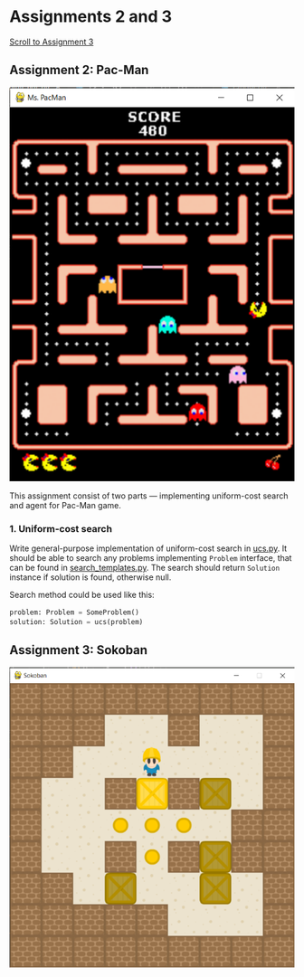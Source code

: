 # Assignments 2 and 3
[Scroll to Assignment 3](#assignment-3-sokoban)

## Assignment 2: Pac-Man
![pacman image](pac.png)

This assignment consist of two parts — implementing uniform-cost search and agent for Pac-Man game.
### 1. Uniform-cost search
Write general-purpose implementation of uniform-cost search in [ucs.py](ucs.py). It should be able to search any problems implementing `Problem` interface, that can be found in [search_templates.py](search_templates.py). The search should return `Solution` instance if solution is found, otherwise null.

Search method could be used like this:
```python
problem: Problem = SomeProblem()
solution: Solution = ucs(problem)
```

## Assignment 3: Sokoban
![sokoban image](sokoban.png)